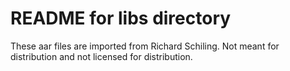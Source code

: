 # README for libs directory
These aar files are imported from Richard Schiling. Not meant for distribution and not licensed for distribution.
